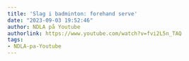 ```yaml
---
title: 'Slag i badminton: forehand serve'
date: "2023-09-03 19:52:46"
author: NDLA på Youtube
authorlink: https://www.youtube.com/watch?v=fvi2L5n_TAQ
tags:
- NDLA-pa-Youtube
---
```

